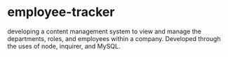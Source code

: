 # employee-tracker
developing a content management system to view and manage the departments, roles, and employees within a company.
Developed through the uses of node, inquirer, and MySQL.
